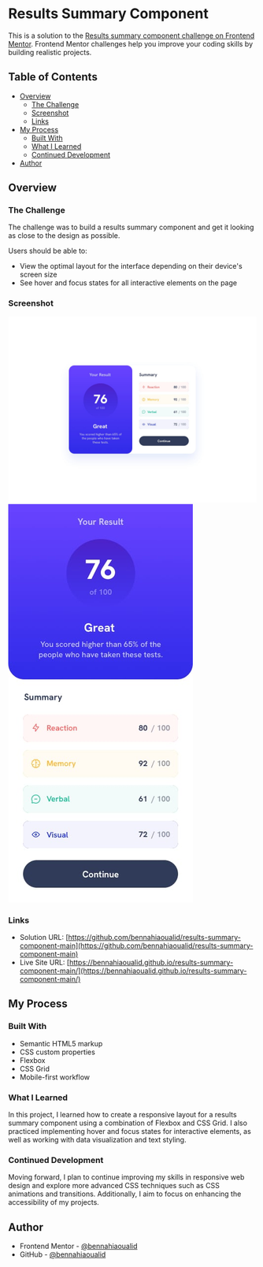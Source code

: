 # Results Summary Component

This is a solution to the [Results summary component challenge on Frontend Mentor](https://www.frontendmentor.io/challenges/results-summary-component-CE_K6s0maV). Frontend Mentor challenges help you improve your coding skills by building realistic projects.

## Table of Contents

- [Overview](#overview)
  - [The Challenge](#the-challenge)
  - [Screenshot](#screenshot)
  - [Links](#links)
- [My Process](#my-process)
  - [Built With](#built-with)
  - [What I Learned](#what-i-learned)
  - [Continued Development](#continued-development)
- [Author](#author)

## Overview

### The Challenge

The challenge was to build a results summary component and get it looking as close to the design as possible.

Users should be able to:

- View the optimal layout for the interface depending on their device's screen size
- See hover and focus states for all interactive elements on the page

### Screenshot

![Screenshot1](./design/desktop-design.jpg)
![Screenshot2](./design/mobile-design.jpg)

### Links

- Solution URL: [https://github.com/bennahiaoualid/results-summary-component-main](https://github.com/bennahiaoualid/results-summary-component-main)
- Live Site URL: [https://bennahiaoualid.github.io/results-summary-component-main/](https://bennahiaoualid.github.io/results-summary-component-main/)

## My Process

### Built With

- Semantic HTML5 markup
- CSS custom properties
- Flexbox
- CSS Grid
- Mobile-first workflow

### What I Learned

In this project, I learned how to create a responsive layout for a results summary component using a combination of Flexbox and CSS Grid. I also practiced implementing hover and focus states for interactive elements, as well as working with data visualization and text styling.

### Continued Development

Moving forward, I plan to continue improving my skills in responsive web design and explore more advanced CSS techniques such as CSS animations and transitions. Additionally, I aim to focus on enhancing the accessibility of my projects.

## Author

- Frontend Mentor - [@bennahiaoualid](https://www.frontendmentor.io/profile/bennahiaoualid)
- GitHub - [@bennahiaoualid](https://github.com/bennahiaoualid)